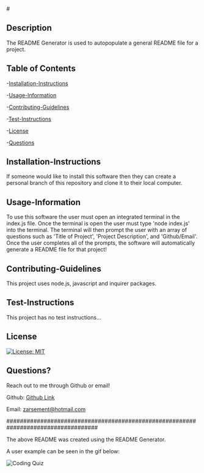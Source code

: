 #<README Generator>

## Description

The README Generator is used to autopopulate a general README file for a project.

## Table of Contents

-[Installation-Instructions](#installation-instructions)

-[Usage-Information](#usage-information)

-[Contributing-Guidelines](#contributing-guidelines)

-[Test-Instructions](#test-instructions)

-[License](#license)

-[Questions](#questions?)

## Installation-Instructions

If someone would like to install this software then they can create a personal branch of this repository and clone it to their local computer.

## Usage-Information

To use this software the user must open an integrated terminal in the index.js file. Once the terminal is open the user must type 'node index.js' into the terminal. The terminal will then prompt the user with an array of questions such as 'Title of Project', 'Project Description', and 'Github/Email'. Once the user completes all of the prompts, the software will automatically generate a README file for that project!

## Contributing-Guidelines

This project uses node.js, javascript and inquirer packages.

## Test-Instructions

This project has no test instructions...

## License

[![License: MIT](https://img.shields.io/badge/License-MIT-yellow.svg)](https://opensource.org/licenses/MIT)

## Questions?

Reach out to me through Github or email!

Github: 
[Github Link](https://github.com/ZackeryArsement)

Email:
zarsement@hotmail.com

###################################################################################

The above README was created using the README Generator.

A user example can be seen in the gif below:

![Coding Quiz](https://github.com/ZackeryArsement/readmeGenerator/blob/main/images/READMEGenerator.png)